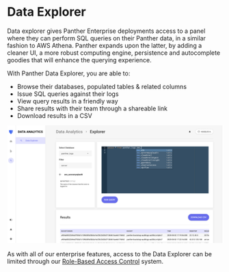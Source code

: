 # Data Explorer
Data explorer gives Panther Enterprise deployments access to a panel where they can perform SQL queries on their Panther
data, in a similar fashion to AWS Athena. Panther expands upon the latter, by adding a cleaner
UI, a more robust computing engine, persistence and autocomplete goodies that will enhance the
 querying experience.

With Panther Data Explorer, you are able to:

* Browse their databases, populated tables & related columns
* Issue SQL queries against their logs
* View query results in a friendly way
* Share results with their team through a shareable link
* Download results in a CSV

![Data Explorer](../.gitbook/assets/data-explorer.png)

As with all of our enterprise features, access to the Data Explorer can be limited through our 
[Role-Based Access Control](./rbac.md) system.




